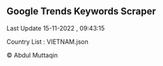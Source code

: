 

## Google Trends Keywords Scraper 
 
Last Update 15-11-2022 , 09:43:15

Country List :
VIETNAM.json



© Abdul Muttaqin 
